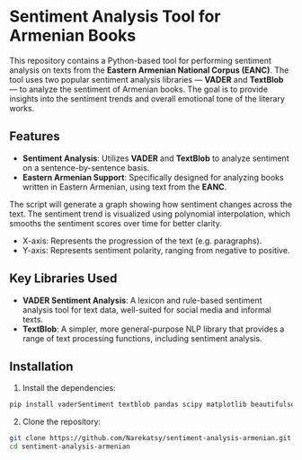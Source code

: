 # Sentiment Analysis Tool for Armenian Books

This repository contains a Python-based tool for performing sentiment analysis on texts from the **Eastern Armenian National Corpus (EANC)**. The tool uses two popular sentiment analysis libraries — **VADER** and **TextBlob** — to analyze the sentiment of Armenian books. The goal is to provide insights into the sentiment trends and overall emotional tone of the literary works.

## Features

- **Sentiment Analysis**: Utilizes **VADER** and **TextBlob** to analyze sentiment on a sentence-by-sentence basis.
- **Eastern Armenian Support**: Specifically designed for analyzing books written in Eastern Armenian, using text from the **EANC**.

The script will generate a graph showing how sentiment changes across the text. The sentiment trend is visualized using polynomial interpolation, which smooths the sentiment scores over time for better clarity.
- X-axis: Represents the progression of the text (e.g. paragraphs).
- Y-axis: Represents sentiment polarity, ranging from negative to positive.

## Key Libraries Used

- **VADER Sentiment Analysis**: A lexicon and rule-based sentiment analysis tool for text data, well-suited for social media and informal texts.
- **TextBlob**: A simpler, more general-purpose NLP library that provides a range of text processing functions, including sentiment analysis.

## Installation

1. Install the dependencies:

```bash
pip install vaderSentiment textblob pandas scipy matplotlib beautifulsoup4 requests 
```

2. Clone the repository:

```bash
git clone https://github.com/Narekatsy/sentiment-analysis-armenian.git
cd sentiment-analysis-armenian
```